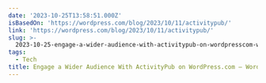 ```yaml
---
date: '2023-10-25T13:58:51.000Z'
isBasedOn: 'https://wordpress.com/blog/2023/10/11/activitypub/'
link: 'https://wordpress.com/blog/2023/10/11/activitypub/'
slug: >-
  2023-10-25-engage-a-wider-audience-with-activitypub-on-wordpresscom-wordpresscom-n
tags:
  - Tech
title: Engage a Wider Audience With ActivityPub on WordPress.com – WordPress.com N
---
```


